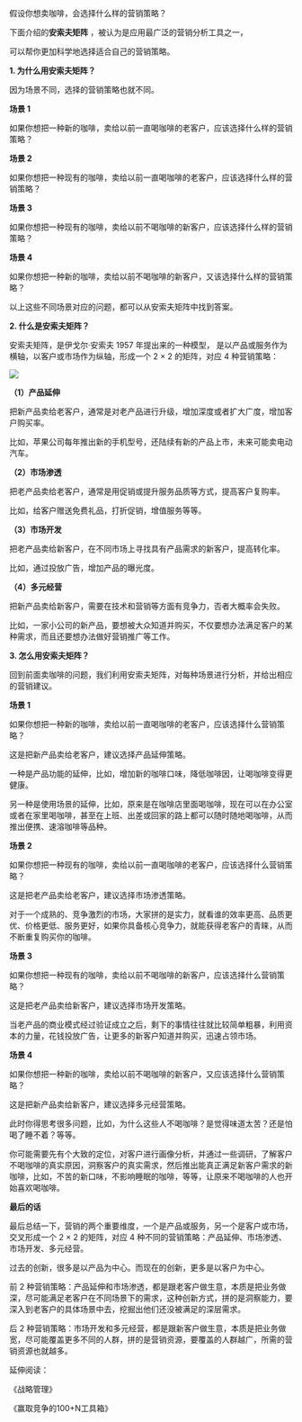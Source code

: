 假设你想卖咖啡，会选择什么样的营销策略？

下面介绍的**安索夫矩阵** ，被认为是应用最广泛的营销分析工具之一，

可以帮你更加科学地选择适合自己的营销策略。

**1. 为什么用安索夫矩阵？**

因为场景不同，选择的营销策略也就不同。

**场景 1**

如果你想把一种新的咖啡，卖给以前一直喝咖啡的老客户，应该选择什么样的营销策略？

**场景 2**

如果你想把一种现有的咖啡，卖给以前一直喝咖啡的老客户，应该选择什么样的营销策略？

**场景 3**

如果你想把一种现有的咖啡，卖给以前不喝咖啡的新客户，应该选择什么样的营销策略？

**场景 4**

如果你想把一种新的咖啡，卖给以前不喝咖啡的新客户，又该选择什么样的营销策略？

以上这些不同场景对应的问题，都可以从安索夫矩阵中找到答案。

**2. 什么是安索夫矩阵？**

安索夫矩阵，是伊戈尔·安索夫 1957 年提出来的一种模型，  是以产品或服务作为横轴，以客户或市场作为纵轴，形成一个 2 × 2 的矩阵，对应 4 种营销策略：

![](https://mmbiz.qpic.cn/mmbiz_png/giaycic3UNwo2f1rX3RW4AUH6QsdhyDTibugedCmXXJuwV6RtyicSM63pEfmFjxuQbSnl9icJ5I6PxYiaXNVCwjey2Lg/640?wx_fmt=png) 

**（1）产品延伸**

把新产品卖给老客户，通常是对老产品进行升级，增加深度或者扩大广度，增加客户购买率。

比如，苹果公司每年推出新的手机型号，还陆续有新的产品上市，未来可能卖电动汽车。

**（2）市场渗透**

把老产品卖给老客户，通常是用促销或提升服务品质等方式，提高客户复购率。

比如，给客户赠送免费礼品，打折促销，增值服务等等。

**（3）市场开发**

把老产品卖给新客户，在不同市场上寻找具有产品需求的新客户，提高转化率。

比如，通过投放广告，增加产品的曝光度。

**（4）多元经营**

把新产品卖给新客户，需要在技术和营销等方面有竞争力，否者大概率会失败。

比如，一家小公司的新产品，要想被大众知道并购买，不仅要想办法满足客户的某种需求，而且还要想办法做好营销推广等工作。

**3. 怎么用安索夫矩阵？**

回到前面卖咖啡的问题，我们利用安索夫矩阵，对每种场景进行分析，并给出相应的营销建议。

**场景 1**

如果你想把一种新的咖啡，卖给以前一直喝咖啡的老客户，应该选择什么营销策略？

这是把新产品卖给老客户，建议选择产品延伸策略。

一种是产品功能的延伸，比如，增加新的咖啡口味，降低咖啡因，让喝咖啡变得更健康。

另一种是使用场景的延伸，比如，原来是在咖啡店里面喝咖啡，现在可以在办公室或者在家里喝咖啡，甚至在上班、出差或回家的路上都可以随时随地喝咖啡，从而推出便携、速溶咖啡等品种。

**场景 2**

如果你想把一种现有的咖啡，卖给以前一直喝咖啡的老客户，应该选择什么营销策略？

这是把老产品卖给老客户，建议选择市场渗透策略。

对于一个成熟的、竞争激烈的市场，大家拼的是实力，就看谁的效率更高、品质更优、价格更低、服务更好，如果你具备核心竞争力，就能获得老客户的青睐，从而不断重复购买你的咖啡。

**场景 3**

如果你想把一种现有的咖啡，卖给以前不喝咖啡的新客户，应该选择什么营销策略？

这是把老产品卖给新客户，建议选择市场开发策略。

当老产品的商业模式经过验证成立之后，剩下的事情往往就比较简单粗暴，利用资本的力量，花钱投放广告，让更多的新客户知道并购买，迅速占领市场。

**场景 4**

如果你想把一种新的咖啡，卖给以前不喝咖啡的新客户，又应该选择什么营销策略？

这是把新产品卖给新客户，建议选择多元经营策略。

此时你得思考很多问题，比如，为什么这些人不喝咖啡？是觉得味道太苦？还是怕喝了睡不着？等等。

你可能需要先有个大致的定位，对客户进行画像分析，并通过一些调研，了解客户不喝咖啡的真实原因，洞察客户的真实需求，然后推出能真正满足新客户需求的新咖啡，比如，不苦的新口味，不影响睡眠的咖啡，等等，让原来不喝咖啡的人也开始喜欢喝咖啡。

**最后的话**

最后总结一下，营销的两个重要维度，一个是产品或服务，另一个是客户或市场，交叉形成一个 2 × 2 的矩阵，对应 4 种不同的营销策略：产品延伸、市场渗透、市场开发、多元经营。

过去的创新，很多是以产品为中心。而现在的创新，更多是以客户为中心。

前 2 种营销策略：产品延伸和市场渗透，都是跟老客户做生意，本质是把业务做深，尽可能满足老客户在不同场景下的需求，这种创新方式，拼的是洞察能力，要深入到老客户的具体场景中去，挖掘出他们还没被满足的深层需求。

后 2 种营销策略：市场开发和多元经营，都是跟新客户做生意，本质是把业务做宽，尽可能覆盖更多不同的人群，拼的是营销资源，要覆盖的人群越广，所需的营销资源也就越多。

延伸阅读：

《战略管理》

《赢取竞争的100+N工具箱》